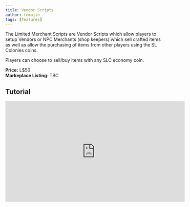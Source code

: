 ```yaml
---
title: Vendor Scripts
author: temujin
tags: [features]
---
```

The Limited Merchant Scripts are Vendor Scripts which allow players to setup Vendors or NPC Merchants (shop keepers) which sell crafted items as well as allow the purchasing of items from other players using the SL Colonies coins.

Players can choose to sell/buy items with any SLC economy coin.

**Price:** L$50<br>
**Markeplace Listing**: TBC

## Tutorial
<iframe width="560" height="315" src="https://www.youtube.com/embed/KgJQpQ8yX_4" frameborder="0" allow="accelerometer; autoplay; encrypted-media; gyroscope; picture-in-picture" allowfullscreen></iframe>
